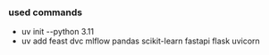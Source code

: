 ### used commands
- uv init --python 3.11
- uv add feast dvc mlflow pandas scikit-learn fastapi flask uvicorn